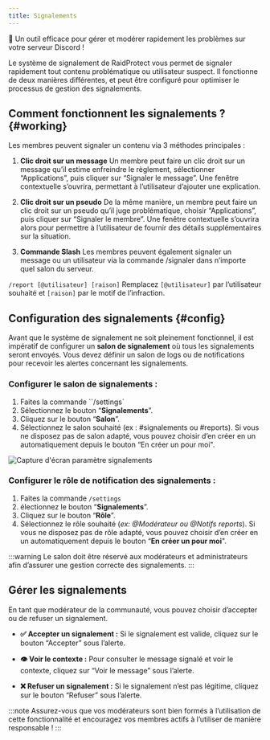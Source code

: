 ```yaml
---
title: Signalements
---
```


🚨 Un outil efficace pour gérer et modérer rapidement les problèmes sur votre serveur Discord !

Le système de signalement de RaidProtect vous permet de signaler rapidement tout contenu problématique ou utilisateur suspect. Il fonctionne de deux manières différentes, et peut être configuré pour optimiser le processus de gestion des signalements.

## Comment fonctionnent les signalements ? {#working}
Les membres peuvent signaler un contenu via 3 méthodes principales :

1. **Clic droit sur un message**
Un membre peut faire un clic droit sur un message qu’il estime enfreindre le règlement, sélectionner “Applications”, puis cliquer sur “Signaler le message”. Une fenêtre contextuelle s’ouvrira, permettant à l’utilisateur d’ajouter une explication.

2. **Clic droit sur un pseudo**
De la même manière, un membre peut faire un clic droit sur un pseudo qu’il juge problématique, choisir “Applications”, puis cliquer sur “Signaler le membre”. Une fenêtre contextuelle s’ouvrira alors pour permettre à l’utilisateur de fournir des détails supplémentaires sur la situation.

3. **Commande Slash**
Les membres peuvent également signaler un message ou un utilisateur via la commande /signaler dans n’importe quel salon du serveur.

```/report [@utilisateur] [raison]```
Remplacez `[@utilisateur]` par l’utilisateur souhaité et `[raison]` par le motif de l’infraction.

## Configuration des signalements {#config}

Avant que le système de signalement ne soit pleinement fonctionnel, il est impératif de configurer un **salon de signalement** où tous les signalements seront envoyés. Vous devez définir un salon de logs ou de notifications pour recevoir les alertes concernant les signalements.

### Configurer le salon de signalements :

1. Faites la commande ``/settings`
2. Sélectionnez le bouton “**Signalements**”.
3. Cliquez sur le bouton “**Salon**”.
4. Sélectionnez le salon souhaité (ex : #signalements ou #reports). 
Si vous ne disposez pas de salon adapté, vous pouvez choisir d’en créer en un automatiquement depuis le bouton “En créer un pour moi".

![Capture d'écran paramètre signalements](../assets/rpBeta-settings-reports.webp)

### Configurer le rôle de notification des signalements :

1. Faites la commande `/settings`
2. électionnez le bouton “**Signalements**”.
3. Cliquez sur le bouton “**Rôle**”.
4. Sélectionnez le rôle souhaité (_ex: @Modérateur ou @Notifs reports_). 
Si vous ne disposez pas de rôle adapté, vous pouvez choisir d’en créer en un automatiquement depuis le bouton “**En créer un pour moi**".

:::warning
Le salon doit être réservé aux modérateurs et administrateurs afin d’assurer une gestion correcte des signalements.
:::

## Gérer les signalements

En tant que modérateur de la communauté, vous pouvez choisir d’accepter ou de refuser un signalement.

- **✅ Accepter un signalement :** Si le signalement est valide, cliquez sur le bouton “Accepter” sous l’alerte. 

- **👁️ Voir le contexte :** Pour consulter le message signalé et voir le contexte, cliquez sur “Voir le message” sous l’alerte.

- **❌ Refuser un signalement :** Si le signalement n’est pas légitime, cliquez sur le bouton “Refuser” sous l’alerte.

:::note
Assurez-vous que vos modérateurs sont bien formés à l’utilisation de cette fonctionnalité et encouragez vos membres actifs à l’utiliser de manière responsable ! 
:::